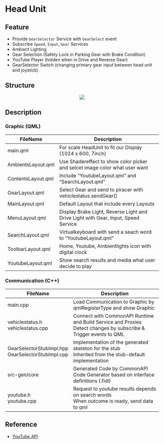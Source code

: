 # Head Unit

## Feature

- Provide  `GearSelector` Service with `GearSelect` event
- Subscribe `Speed`, `Input`, `Gear` Services
- Ambient Lighting
- Gear Selection (Safety Lock in Parking Gear with Brake Condition)
- YouTube Player (hidden when in Drive and Reverse Gear)
- GearSelector Switch (changing primary gear input between head unit and joystick)

## Structure

<p align="center">
  <img src="https://github.com/SEA-ME-Team4/app-hu/assets/120576021/68c2b601-d3a6-436c-a9a4-f8ac84e28245">
</p>

## Description

### Graphic (QML)

| FileName | Description |
| --- | --- |
| main.qml | For scale HeadUnit to fit our Display (1024 x 600, 7inch) |
| AmbientsLayout.qml | Use Shadereffect to show color picker and selcet image color what user want  |
| ContentsLayout.qml | Include “YoutubeLayout.qml” and “SearchLayout.qml” |
| GearLayout.qml | Select Gear and send to piracer with vehiclestatus.sendGear() |
| MainLayout.qml | Default Layout that include every Layouts |
| MenuLayout.qml | Display Brake Light, Reverse Light and Drive Light with Gear, Input, Speed Service |
| SearchLayout.qml | Virtualkeyboard with send a seach word to “YoutubeLayout.qml” |
| ToolbarLayout.qml | Home, Youtube, Ambientlights icon with digital clock |
| YoutubeLayout.qml | Show search results and media what user decide to play |

### Communication (C++)

| FileName | Description |
| --- | --- |
| main.cpp | Load Communication to Graphic by qmlRegisterType and show Graphic |
| vehiclestatus.h <br/> vehiclestatus.cpp | Connect with CommonAPI Runtime and Build Service and Proxies <br/> Detect changes by subscribe & Trigger events to QML |
| GearSelectorStubImpl.hpp <br/> GearSelectorStubImpl.cpp | Implementation of the generated skeleton for the stub <br/> Inherited from the stub-default implementation |
| src-gen/core | Generated Code by CommonAPI Code Generator based on interface definitions (.fidl) |
| youtube.h <br/> youtube.cpp | Request to youtube results depends on search words <br/> When outcome is ready, send data to qml |

## Reference

- [YouTube API](https://developers.google.com/youtube)
